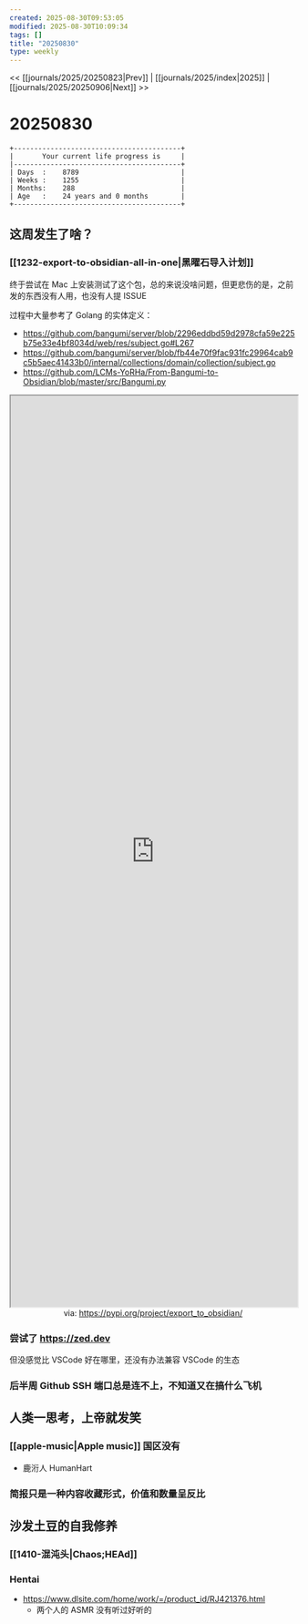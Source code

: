 ```yaml
---
created: 2025-08-30T09:53:05
modified: 2025-08-30T10:09:34
tags: []
title: "20250830"
type: weekly
---
```


<< [[journals/2025/20250823|Prev]] | [[journals/2025/index|2025]] | [[journals/2025/20250906|Next]] >>

# 20250830

```shell
+-----------------------------------------+
|       Your current life progress is     |
|-----------------------------------------+
| Days  :    8789                         |
| Weeks :    1255                         |
| Months:    288                          |
| Age   :    24 years and 0 months        |
+-----------------------------------------+
```

## 这周发生了啥？

### [[1232-export-to-obsidian-all-in-one|黑曜石导入计划]]

终于尝试在 Mac 上安装测试了这个包，总的来说没啥问题，但更悲伤的是，之前发的东西没有人用，也没有人提 ISSUE

过程中大量参考了 Golang 的实体定义：

- https://github.com/bangumi/server/blob/2296eddbd59d2978cfa59e225b75e33e4bf8034d/web/res/subject.go#L267
- https://github.com/bangumi/server/blob/fb44e70f9fac931fc29964cab9c5b5aec41433b0/internal/collections/domain/collection/subject.go
- https://github.com/LCMs-YoRHa/From-Bangumi-to-Obsidian/blob/master/src/Bangumi.py

<iframe src='https://pypi.org/project/export_to_obsidian/' style='height:40vh;width:100%' class='iframe-radius' allow='fullscreen'></iframe>
<center>via: <a href='https://pypi.org/project/export_to_obsidian/' target='_blank' class='external-link'>https://pypi.org/project/export_to_obsidian/</a></center>

### 尝试了 https://zed.dev

但没感觉比 VSCode 好在哪里，还没有办法兼容 VSCode 的生态

### 后半周 Github SSH 端口总是连不上，不知道又在搞什么飞机

## 人类一思考，上帝就发笑

### [[apple-music|Apple music]] 国区没有

- 鹿洐人 HumanHart

### 简报只是一种内容收藏形式，价值和数量呈反比

## 沙发土豆的自我修养

### [[1410-混沌头|Chaos;HEAd]]

### Hentai

- https://www.dlsite.com/home/work/=/product_id/RJ421376.html
	- 两个人的 ASMR 没有听过好听的

